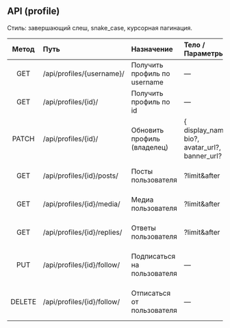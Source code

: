 ## API (profile)

Стиль: завершающий слеш, snake_case, курсорная пагинация.

| Метод | Путь                          | Назначение                               | Тело / Параметры                                  | Ответ |
|:-----:|:------------------------------|:-----------------------------------------|:--------------------------------------------------|:------|
| GET   | /api/profiles/{username}/     | Получить профиль по username             | —                                                | 200 { profile: {...} }
| GET   | /api/profiles/{id}/           | Получить профиль по id                   | —                                                | 200 { profile: {...} }
| PATCH | /api/profiles/{id}/           | Обновить профиль (владелец)              | { display_name?, bio?, avatar_url?, banner_url? } | 200 { profile: {...} }
| GET   | /api/profiles/{id}/posts/     | Посты пользователя                       | ?limit&after                                     | 200 { posts:[...], next_cursor }
| GET   | /api/profiles/{id}/media/     | Медиа пользователя                       | ?limit&after                                     | 200 { posts:[...], next_cursor }
| GET   | /api/profiles/{id}/replies/   | Ответы пользователя                      | ?limit&after                                     | 200 { posts:[...], next_cursor }
| PUT   | /api/profiles/{id}/follow/    | Подписаться на пользователя              | —                                                | 200 { following: true, followers_count }
| DELETE| /api/profiles/{id}/follow/    | Отписаться от пользователя               | —                                                | 200 { following: false, followers_count }